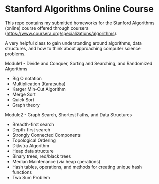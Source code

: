 # Stanford Algorithms Online Course

This repo contains my submitted homeworks for the Stanford Algorithms (online) course offered through coursera (https://www.coursera.org/specializations/algorithms).

A very helpful class to gain understanding around algorithms, data structures, and how to think about approaching computer science problems. 

Module1 - Divide and Conquer, Sorting and Searching, and Randomized Algorithms
<ul>
<li>Big O notation
<li>Multiplication (Karatsuba)
<li>Karger Min-Cut Algorithm
<li>Merge Sort
<li>Quick Sort
<li>Graph theory
</ul>
Module2 - Graph Search, Shortest Paths, and Data Structures
<ul>
<li>Breadth-first search
<li>Depth-first search
<li>Strongly Connected Components
<li>Topological Ordering
<li>Dijkstra Algorithm
<li>Heap data structure
<li>Binary trees, red/black trees
<li>Median Maintenance (via heap operations)
<li>Hash tables, operations, and methods for creating unique hash functions
<li>Two Sum Problem
</ul>

